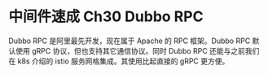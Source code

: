 # 中间件速成 Ch30 Dubbo RPC

Dubbo RPC 是阿里最先开发，现在属于 Apache 的 RPC 框架。Dubbo RPC 默认使用 gRPC 协议，但也支持其它通信协议。同时 Dubbo RPC 还能与之前我们在 k8s 介绍的 istio 服务网格集成。其使用比起直接的 gRPC 更方便。

